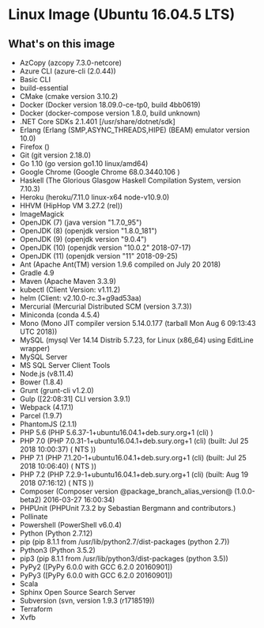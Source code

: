 # Linux Image (Ubuntu 16.04.5 LTS)
## What's on this image
- AzCopy (azcopy 7.3.0-netcore)
- Azure CLI (azure-cli (2.0.44))
- Basic CLI
- build-essential
- CMake (cmake version 3.10.2)
- Docker (Docker version 18.09.0-ce-tp0, build 4bb0619)
- Docker (docker-compose version 1.8.0, build unknown)
- .NET Core SDKs 2.1.401 [/usr/share/dotnet/sdk]
- Erlang (Erlang (SMP,ASYNC_THREADS,HIPE) (BEAM) emulator version 10.0)
- Firefox ()
- Git (git version 2.18.0)
- Go 1.10 (go version go1.10 linux/amd64)
- Google Chrome (Google Chrome 68.0.3440.106 )
- Haskell (The Glorious Glasgow Haskell Compilation System, version 7.10.3)
- Heroku (heroku/7.11.0 linux-x64 node-v10.9.0)
- HHVM (HipHop VM 3.27.2 (rel))
- ImageMagick
- OpenJDK (7) (java version "1.7.0_95")
- OpenJDK (8) (openjdk version "1.8.0_181")
- OpenJDK (9) (openjdk version "9.0.4")
- OpenJDK (10) (openjdk version "10.0.2" 2018-07-17)
- OpenJDK (11) (openjdk version "11" 2018-09-25)
- Ant (Apache Ant(TM) version 1.9.6 compiled on July 20 2018)
- Gradle 4.9
- Maven (Apache Maven 3.3.9)
- kubectl (Client Version: v1.11.2)
- helm (Client: v2.10.0-rc.3+g9ad53aa)
- Mercurial (Mercurial Distributed SCM (version 3.7.3))
- Miniconda (conda 4.5.4)
- Mono (Mono JIT compiler version 5.14.0.177 (tarball Mon Aug  6 09:13:43 UTC 2018))
- MySQL (mysql  Ver 14.14 Distrib 5.7.23, for Linux (x86_64) using  EditLine wrapper)
- MySQL Server
- MS SQL Server Client Tools
- Node.js (v8.11.4)
- Bower (1.8.4)
- Grunt (grunt-cli v1.2.0)
- Gulp ([22:08:31] CLI version 3.9.1)
- Webpack (4.17.1)
- Parcel (1.9.7)
- PhantomJS (2.1.1)
- PHP 5.6 (PHP 5.6.37-1+ubuntu16.04.1+deb.sury.org+1 (cli) )
- PHP 7.0 (PHP 7.0.31-1+ubuntu16.04.1+deb.sury.org+1 (cli) (built: Jul 25 2018 10:00:37) ( NTS ))
- PHP 7.1 (PHP 7.1.20-1+ubuntu16.04.1+deb.sury.org+1 (cli) (built: Jul 25 2018 10:06:40) ( NTS ))
- PHP 7.2 (PHP 7.2.9-1+ubuntu16.04.1+deb.sury.org+1 (cli) (built: Aug 19 2018 07:16:12) ( NTS ))
- Composer  (Composer version @package_branch_alias_version@ (1.0.0-beta2) 2016-03-27 16:00:34)
- PHPUnit (PHPUnit 7.3.2 by Sebastian Bergmann and contributors.)
- Pollinate
- Powershell (PowerShell v6.0.4)
- Python (Python 2.7.12)
- pip (pip 8.1.1 from /usr/lib/python2.7/dist-packages (python 2.7))
- Python3 (Python 3.5.2)
- pip3 (pip 8.1.1 from /usr/lib/python3/dist-packages (python 3.5))
- PyPy2 ([PyPy 6.0.0 with GCC 6.2.0 20160901])
- PyPy3 ([PyPy 6.0.0 with GCC 6.2.0 20160901])
- Scala
- Sphinx Open Source Search Server
- Subversion (svn, version 1.9.3 (r1718519))
- Terraform
- Xvfb
